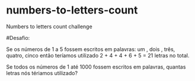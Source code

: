 # numbers-to-letters-count
Numbers to letters count challenge

#Desafio:

Se os números de 1 a 5 fossem escritos em palavras: um , dois , três, quatro, cinco então teríamos utilizado 2 + 4 + 4 + 6 + 5 = 21 letras no total.

Se todos os números de 1 até 1000 fossem escritos em palavras, quantas letras nós tériamos utilizado?
